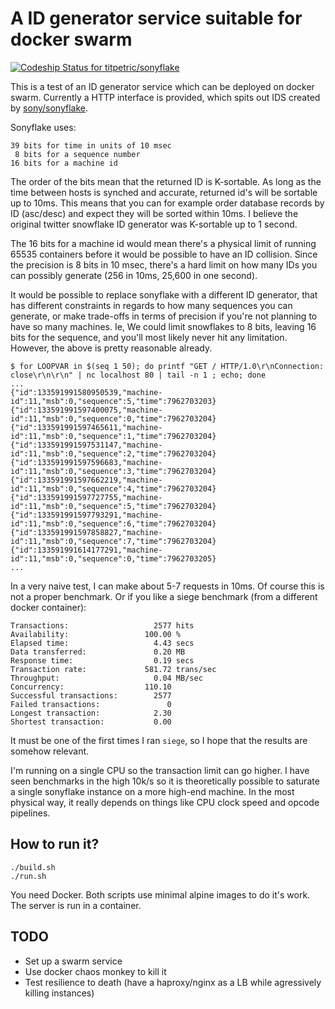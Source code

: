 # A ID generator service suitable for docker swarm

[ ![Codeship Status for titpetric/sonyflake](https://app.codeship.com/projects/5d1e6370-f066-0134-47c5-7e04daa49e7e/status?branch=master)](https://app.codeship.com/projects/209063)

This is a test of an ID generator service which can be deployed on docker swarm.
Currently a HTTP interface is provided, which spits out IDS created by [sony/sonyflake](https://github.com/sony/sonyflake).

Sonyflake uses:

```
39 bits for time in units of 10 msec
 8 bits for a sequence number
16 bits for a machine id
```

The order of the bits mean that the returned ID is K-sortable. As long as the time between hosts is
synched and accurate, returned id's will be sortable up to 10ms. This means that you can for example
order database records by ID (asc/desc) and expect they will be sorted within 10ms. I believe the
original twitter snowflake ID generator was K-sortable up to 1 second.

The 16 bits for a machine id would mean there's a physical limit of running 65535 containers before it
would be possible to have an ID collision. Since the precision is 8 bits in 10 msec, there's a hard limit
on how many IDs you can possibly generate (256 in 10ms, 25,600 in one second).

It would be possible to replace sonyflake with a different ID generator, that has different constraints
in regards to how many sequences you can generate, or make trade-offs in terms of precision if you're
not planning to have so many machines. Ie, We could limit snowflakes to 8 bits, leaving 16 bits for the
sequence, and you'll most likely never hit any limitation. However, the above is pretty reasonable already.

```
$ for LOOPVAR in $(seq 1 50); do printf "GET / HTTP/1.0\r\nConnection: close\r\n\r\n" | nc localhost 80 | tail -n 1 ; echo; done
...
{"id":133591991580950539,"machine-id":11,"msb":0,"sequence":5,"time":7962703203}
{"id":133591991597400075,"machine-id":11,"msb":0,"sequence":0,"time":7962703204}
{"id":133591991597465611,"machine-id":11,"msb":0,"sequence":1,"time":7962703204}
{"id":133591991597531147,"machine-id":11,"msb":0,"sequence":2,"time":7962703204}
{"id":133591991597596683,"machine-id":11,"msb":0,"sequence":3,"time":7962703204}
{"id":133591991597662219,"machine-id":11,"msb":0,"sequence":4,"time":7962703204}
{"id":133591991597727755,"machine-id":11,"msb":0,"sequence":5,"time":7962703204}
{"id":133591991597793291,"machine-id":11,"msb":0,"sequence":6,"time":7962703204}
{"id":133591991597858827,"machine-id":11,"msb":0,"sequence":7,"time":7962703204}
{"id":133591991614177291,"machine-id":11,"msb":0,"sequence":0,"time":7962703205}
...
```

In a very naive test, I can make about 5-7 requests in 10ms. Of course this is not a proper benchmark.
Or if you like a siege benchmark (from a different docker container):

~~~
Transactions:                   2577 hits
Availability:                 100.00 %
Elapsed time:                   4.43 secs
Data transferred:               0.20 MB
Response time:                  0.19 secs
Transaction rate:             581.72 trans/sec
Throughput:                     0.04 MB/sec
Concurrency:                  110.10
Successful transactions:        2577
Failed transactions:               0
Longest transaction:            2.30
Shortest transaction:           0.00
~~~

It must be one of the first times I ran `siege`, so I hope that the results are somehow relevant.

I'm running on a single CPU so the transaction limit can go higher. I have seen benchmarks in the high
10k/s so it is theoretically possible to saturate a single sonyflake instance on a more high-end machine.
In the most physical way, it really depends on things like CPU clock speed and opcode pipelines.

## How to run it?

~~~
./build.sh
./run.sh
~~~

You need Docker. Both scripts use minimal alpine images to do it's work. The server is run in
a container.

## TODO

* Set up a swarm service
* Use docker chaos monkey to kill it
* Test resilience to death (have a haproxy/nginx as a LB while agressively killing instances)